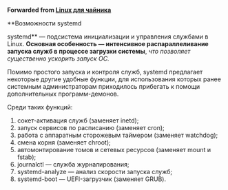 **Forwarded from [Linux для чайника](https://t.me/os_linux_ru/842)**

**Возможности systemd

systemd** — подсистема инициализации и управления службами в Linux. 
**Основная особенность — интенсивное распараллеливание запуска служб в процессе загрузки системы**, *что позволяет существенно ускорить запуск ОС.*

Помимо простого запуска и контроля служб, systemd предлагает некоторые другие удобные функции, для использования которых ранее системным администраторам приходилось прибегать к помощи дополнительных программ-демонов. 

Среди таких функций:
1. сокет-активация служб (заменяет inetd);
2. запуск сервисов по расписанию (заменяет cron);
3. работа с аппаратным сторожевым таймером (заменяет watchdog);
4. смена корня (заменяет chroot);
5. автомонтирование томов и сетевых ресурсов (заменяет mount и fstab);
6. journalctl — служба журналирования;
7. systemd-analyze — анализ скорости запуска служб;
8. systemd-boot — UEFI-загрузчик (заменяет GRUB).